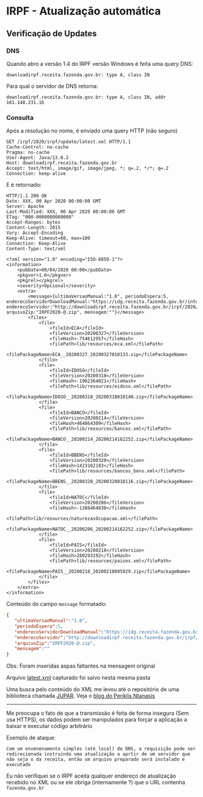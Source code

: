 # IRPF - Atualização automática

## Verificação de Updates

### DNS

Quando abro a versão 1.4 do IRPF versão Windows é feita uma query DNS:

~~~
downloadirpf.receita.fazenda.gov.br: type A, class IN
~~~

Para qual o servidor de DNS retorna:

~~~
downloadirpf.receita.fazenda.gov.br: type A, class IN, addr 161.148.231.16
~~~

### Consulta

Após a resolução no nome, é enviado uma query HTTP (não seguro) 

~~~ HTTP
GET /irpf/2020/irpf/update/latest.xml HTTP/1.1
Cache-Control: no-cache
Pragma: no-cache
User-Agent: Java/13.0.2
Host: downloadirpf.receita.fazenda.gov.br
Accept: text/html, image/gif, image/jpeg, *; q=.2, */*; q=.2
Connection: keep-alive
~~~

E é retornado:

~~~ HTTP
HTTP/1.1 200 OK
Date: XXX, 00 Apr 2020 00:00:00 GMT
Server: Apache
Last-Modified: XXX, 00 Apr 2020 00:00:00 GMT
ETag: "000-0000000000000"
Accept-Ranges: bytes
Content-Length: 2015
Vary: Accept-Encoding
Keep-Alive: timeout=60, max=100
Connection: Keep-Alive
Content-Type: text/xml

<?xml version="1.0" encoding="ISO-8859-1"?>
<information>
	<pubDate>00/04/2020 00:00</pubDate>
	<pkgver>1.6</pkgver>
	<pkgrel></pkgrel>
	<severity>Opcional</severity>
	<extra>
		<message>{ultimaVersaoManual:"1.0", periodoEspera:5, enderecoServidorDownloadManual:"https://idg.receita.fazenda.gov.br/interface/cidadao/irpf/2020/download", enderecoServidor:"http://downloadirpf.receita.fazenda.gov.br/irpf/2020/irpf/update/", arquivoZip:"IRPF2020-@.zip", mensagem:""}</message>
		<files>
			<file>
				<fileId>ECA</fileId>
				<fileVersion>20200327</fileVersion>
				<fileHash>-754612957</fileHash>
				<filePath>lib/resources/eca.xml</filePath>
				<filePackageName>ECA__20200327_20200327010133.zip</filePackageName>
			</file>
			<file>
				<fileId>IDOSO</fileId>
				<fileVersion>20200318</fileVersion>
				<fileHash>-1962364021</fileHash>
				<filePath>lib/resources/eidoso.xml</filePath>
				<filePackageName>IDOSO__20200318_20200318010140.zip</filePackageName>
			</file>
			<file>
				<fileId>BANCO</fileId>
				<fileVersion>20200214</fileVersion>
				<fileHash>464864309</fileHash>
				<filePath>lib/resources/bancos.xml</filePath>
				<filePackageName>BANCO__20200214_20200214162252.zip</filePackageName>
			</file>
			<file>
				<fileId>BBENS</fileId>
				<fileVersion>20200320</fileVersion>
				<fileHash>1423162183</fileHash>
				<filePath>lib/resources/bancos_bens.xml</filePath>
				<filePackageName>BBENS__20200320_20200320010116.zip</filePackageName>
			</file>
			<file>
				<fileId>NATOC</fileId>
				<fileVersion>20200206</fileVersion>
				<fileHash>-1388464830</fileHash>
				<filePath>lib/resources/naturezasOcupacao.xml</filePath>
				<filePackageName>NATOC__20200206_20200214162252.zip</filePackageName>
			</file>
			<file>
				<fileId>PAIS</fileId>
				<fileVersion>20200218</fileVersion>
				<fileHash>280293192</fileHash>
				<filePath>lib/resources/paises.xml</filePath>
				<filePackageName>PAIS__20200218_20200218095929.zip</filePackageName>
			</file>
		</files>
	</extra>
</information>
~~~

Conteúdo do campo `message` formatado:
```json
{
   "ultimaVersaoManual":"1.0",
   "periodoEspera":5,
   "enderecoServidorDownloadManual":"https://idg.receita.fazenda.gov.br/interface/cidadao/irpf/2020/download",
   "enderecoServidor":"http://downloadirpf.receita.fazenda.gov.br/irpf/2020/irpf/update/",
   "arquivoZip":"IRPF2020-@.zip",
   "mensagem":""
}
```
Obs: Foram inseridas aspas faltantes na mensagem original

Arquivo [latest.xml](latest.xml) capturado foi salvo nesta mesma pasta

Uma busca pelo conteúdo do XML me levou até o repositório de uma biblioteca chamada [JUPAR](https://github.com/MasterEx/jupar). Veja o [blog do Periklis Ntanasis](https://masterex.github.io/archive/2011/12/25/jupar.html)

-------

Me preocupa o fato de que a transmissão é feita de forma insegura (Sem usa HTTPS), os dados podem ser manipulados para forçar a aplicação a baixar e executar código arbitrário

Exemplo de ataque:
~~~
Com um envenenamento simples (até local) de DNS, a requisição pode ser redirecionada instruindo uma atualização a aprtir de um servidor que não seja o da receita, então um arquivo preparado será instalado e executado
~~~

Eu não verifiquei se o IRPF aceita qualquer endereço de atualização recebido no XML ou se ele obriga (internamente ?) que o URL contenha `fazenda.gov.br`

